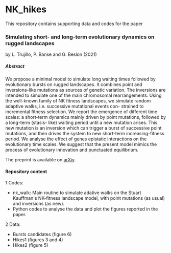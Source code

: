# NK_hikes
This repository contains supporting data and codes for the paper
### Simulating short- and long-term evolutionary dynamics on rugged landscapes
by L. Trujillo, P. Banse and G. Beslon (2021)
##### Abstract
We propose a minimal model to simulate long waiting times followed by evolutionary bursts on rugged landscapes. It combines point and inversions-like mutations as sources of genetic variation. The inversions are intended to simulate one of the main chromosomal rearrangements. Using the well-known family of NK fitness landscapes, we simulate random adaptive walks, i.e. successive mutational events con- strained to incremental fitness selection. We report the emergence of different time scales: a short-term dynamics mainly driven by point mutations, followed by a long-term (stasis- like) waiting period until a new mutation arises. This new mutation is an inversion which can trigger a burst of successive point mutations, and then drives the system to new short-term increasing-fitness period. We analyse the effect of genes epistatic interactions on the evolutionary time scales. We suggest that the present model mimics the process of evolutionary innovation and punctuated equilibrium.

The preprint is available on [arXiv](https://arxiv.org/).

#### Repository content
1 Codes:
- nk_walk: Main routine to simulate adative walks on the Stuart Kauffman's NK-fitness landscape model, with point mutations (as usual) and inversions (as new). 
-  Python codes to analyse the data and plot the figures reported in the paper.

2 Data:
-  Bursts candidates (figure 6)
- Hikes1 (figures 3 and 4)
- Hikes2 (figure 5)
